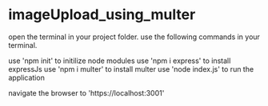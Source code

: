 # imageUpload_using_multer
open the terminal in your project folder.
use the following commands in your terminal.

use 'npm init' to initilize node modules
use 'npm i express' to install expressJs
use 'npm i multer' to install multer
use 'node index.js' to run the application

navigate the browser to 'https://localhost:3001'